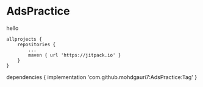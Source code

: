 # AdsPractice
hello



	allprojects {
		repositories {
			...
			maven { url 'https://jitpack.io' }
		}
	}



dependencies {
	        implementation 'com.github.mohdgauri7:AdsPractice:Tag'
	}
